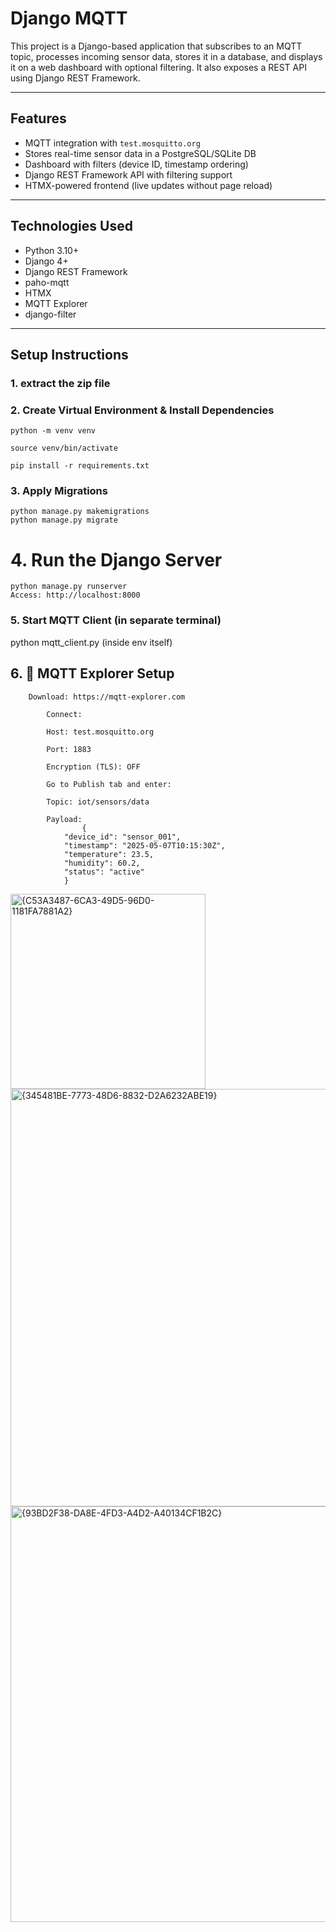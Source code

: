 # Django MQTT 

This project is a Django-based application that subscribes to an MQTT topic, processes incoming sensor data, stores it in a database, and displays it on a web dashboard with optional filtering. It also exposes a REST API using Django REST Framework.

---

## Features

- MQTT integration with `test.mosquitto.org`
- Stores real-time sensor data in a PostgreSQL/SQLite DB
- Dashboard with filters (device ID, timestamp ordering)
- Django REST Framework API with filtering support
- HTMX-powered frontend (live updates without page reload)

---

##  Technologies Used

- Python 3.10+
- Django 4+
- Django REST Framework
- paho-mqtt
- HTMX
- MQTT Explorer
- django-filter

---

##  Setup Instructions

### 1. extract the zip file 

### 2. Create Virtual Environment & Install Dependencies

    python -m venv venv

    source venv/bin/activate  

    pip install -r requirements.txt

### 3. Apply Migrations

    python manage.py makemigrations
    python manage.py migrate


# 4. Run the Django Server

    python manage.py runserver
    Access: http://localhost:8000

### 5. Start MQTT Client (in separate terminal)

python mqtt_client.py (inside env itself)

## 6.  📡 MQTT Explorer Setup

        Download: https://mqtt-explorer.com

            Connect:

            Host: test.mosquitto.org

            Port: 1883

            Encryption (TLS): OFF

            Go to Publish tab and enter:

            Topic: iot/sensors/data

            Payload:
                    {
                "device_id": "sensor_001",
                "timestamp": "2025-05-07T10:15:30Z",
                "temperature": 23.5,
                "humidity": 60.2,
                "status": "active"
                }

<img width="312" alt="{C53A3487-6CA3-49D5-96D0-1181FA7881A2}" src="https://github.com/user-attachments/assets/99280de3-5e00-4edd-ac99-85c1edc8c807" />

<img width="668" alt="{345481BE-7773-48D6-8832-D2A6232ABE19}" src="https://github.com/user-attachments/assets/57319e86-89a2-4940-9fb4-d2e5749fb430" />

<img width="665" alt="{93BD2F38-DA8E-4FD3-A4D2-A40134CF1B2C}" src="https://github.com/user-attachments/assets/6dc9e020-c981-49ba-a8ef-abcb8d1f69d7" />



